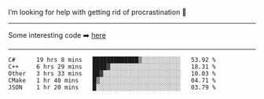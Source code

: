 I’m looking for help with getting rid of procrastination 🤔

-----

Some interesting code :arrow_right: [here](https://github.com/zhen8838/playground)

-----

<!--START_SECTION:waka-->
```text
C#      19 hrs 8 mins   █████████████▒░░░░░░░░░░░   53.92 % 
C++     6 hrs 29 mins   ████▓░░░░░░░░░░░░░░░░░░░░   18.31 % 
Other   3 hrs 33 mins   ██▓░░░░░░░░░░░░░░░░░░░░░░   10.03 % 
CMake   1 hr 40 mins    █▒░░░░░░░░░░░░░░░░░░░░░░░   04.71 % 
JSON    1 hr 20 mins    █░░░░░░░░░░░░░░░░░░░░░░░░   03.79 % 
```
<!--END_SECTION:waka-->

<!--
**zhen8838/zhen8838** is a ✨ _special_ ✨ repository because its `README.md` (this file) appears on your GitHub profile.

Here are some ideas to get you started:

- 🔭 I’m currently working on ...
- 🌱 I’m currently learning ...
- 👯 I’m looking to collaborate on ...
 ...
- 💬 Ask me about ...
- 📫 How to reach me: ...
- 😄 Pronouns: ...
- ⚡ Fun fact: ...
-->
